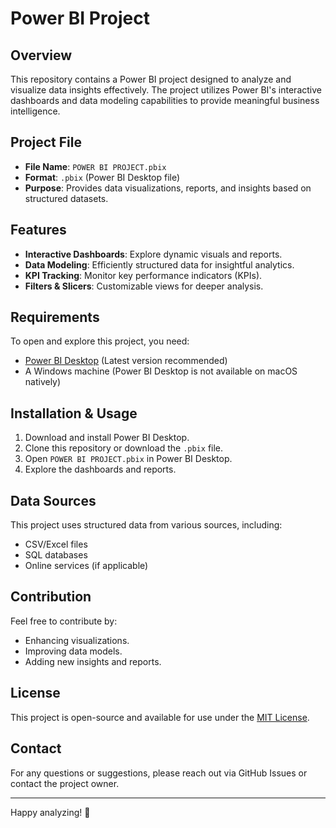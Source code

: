 # Power BI Project

## Overview
This repository contains a Power BI project designed to analyze and visualize data insights effectively. The project utilizes Power BI's interactive dashboards and data modeling capabilities to provide meaningful business intelligence.

## Project File
- **File Name**: `POWER BI PROJECT.pbix`
- **Format**: `.pbix` (Power BI Desktop file)
- **Purpose**: Provides data visualizations, reports, and insights based on structured datasets.

## Features
- **Interactive Dashboards**: Explore dynamic visuals and reports.
- **Data Modeling**: Efficiently structured data for insightful analytics.
- **KPI Tracking**: Monitor key performance indicators (KPIs).
- **Filters & Slicers**: Customizable views for deeper analysis.

## Requirements
To open and explore this project, you need:
- [Power BI Desktop](https://powerbi.microsoft.com/desktop/) (Latest version recommended)
- A Windows machine (Power BI Desktop is not available on macOS natively)

## Installation & Usage
1. Download and install Power BI Desktop.
2. Clone this repository or download the `.pbix` file.
3. Open `POWER BI PROJECT.pbix` in Power BI Desktop.
4. Explore the dashboards and reports.

## Data Sources
This project uses structured data from various sources, including:
- CSV/Excel files
- SQL databases
- Online services (if applicable)

## Contribution
Feel free to contribute by:
- Enhancing visualizations.
- Improving data models.
- Adding new insights and reports.

## License
This project is open-source and available for use under the [MIT License](LICENSE).

## Contact
For any questions or suggestions, please reach out via GitHub Issues or contact the project owner.

---

Happy analyzing! 🚀

